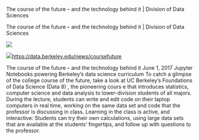 The course of the future – and the technology behind it | Division of Data Sciences

The course of the future – and the technology behind it | Division of Data Sciences

![](../_resources/ec72505d9317e021a679f069deec0c9b.png)

![](../_resources/f7fe9882d956a64df537211ca3acb74a.png)https://data.berkeley.edu/news/coursefuture

The course of the future – and the technology behind it June 1, 2017 Jupyter Notebooks powering Berkeley’s data science curriculum To catch a glimpse of the college course of the future, take a look at UC Berkeley’s Foundations of Data Science (Data 8) , the pioneering cours e that introduces statistics, computer science and data analysis to lower-division students of all majors. During the lecture, students can write and edit code on their laptop computers in real time, working on the same data set and code that the professor is discussing in class. Learning in the class is active, and interactive: Students can try their own calculations, using large data sets that are available at the students’ fingertips, and follow up with questions to the professor.